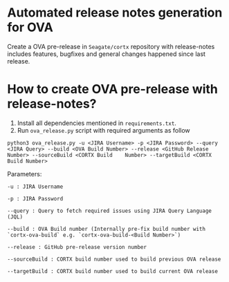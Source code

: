 # Automated release notes generation for OVA
Create a OVA pre-release in `Seagate/cortx` repository with release-notes includes features, bugfixes and general changes happened since last release.

# How to create OVA pre-release with release-notes?
1. Install all dependencies mentioned in `requirements.txt`.
2. Run `ova_release.py` script with required arguments as follow
  
`python3 ova_release.py -u <JIRA Username> -p <JIRA Password> --query <JIRA Query> --build <OVA Build Number> --release <GitHub Release Number> --sourceBuild <CORTX Build    Number> --targetBuild <CORTX Build Number>`
  
  
  Parameters:
    
    -u : JIRA Username
    
    -p : JIRA Password
    
    --query : Query to fetch required issues using JIRA Query Language (JQL)
    
    --build : OVA Build number (Internally pre-fix build number with `cortx-ova-build` e.g. `cortx-ova-build-<Build Number>`)
    
    --release : GitHub pre-release version number
    
    --sourceBuild : CORTX build number used to build previous OVA release
    
    --targetBuild : CORTX build number used to build current OVA release
